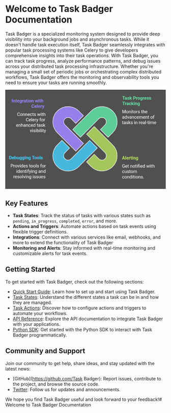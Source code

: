 # Welcome to Task Badger Documentation

Task Badger is a specialized monitoring system designed to provide deep visibility into your background jobs and asynchronous tasks. While it doesn't handle task execution itself, Task Badger seamlessly integrates with popular task processing systems like Celery to give developers comprehensive insights into their task operations. With Task Badger, you can track task progress, analyze performance patterns, and debug issues across your distributed task processing infrastructure. Whether you're managing a small set of periodic jobs or orchestrating complex distributed workflows, Task Badger offers the monitoring and observability tools you need to ensure your tasks are running smoothly.

![Task Badger](assets/visualization.png)

## Key Features

- **Task States**: Track the status of tasks with various states such as `pending`, `in_progress`, `completed`, `error`, and more.
- **Actions and Triggers**: Automate actions based on task events using flexible trigger definitions.
- **Integrations**: Connect with various services like email, webhooks, and more to extend the functionality of Task Badger
- **Monitoring and Alerts**: Stay informed with real-time monitoring and customizable alerts for task events.

## Getting Started

To get started with Task Badger, check out the following sections:

- [Quick Start Guide](quick.md): Learn how to set up and start using Task Badger.
- [Task States](data_model.md): Understand the different states a task can be in and how they are managed.
- [Task Actions](data_model.md#task-actions): Discover how to configure actions and triggers to automate your workflows.
- [API Reference](api.md): Explore the API documentation to integrate Task Badger with your applications.
- [Python SDK](python.md): Get started with the Python SDK to interact with Task Badger programmatically.

## Community and Support

Join our community to get help, share ideas, and stay updated with the latest news:

- [GitHub](https://github.com/Task Badger): Report issues, contribute to the project, and browse the source code.
- [Twitter](https://twitter.com/@task_badger): Follow us for updates and announcements.

We hope you find Task Badger useful and look forward to your feedback!# Welcome to Task Badger Documentation
